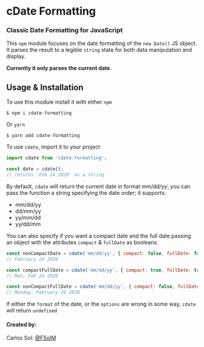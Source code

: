 # cDate Formatting
### Classic Date Formatting for JavaScript

This `npm` module focuses on the date formatting of the `new Date()` JS object. It parses the result to a legible `string` state for both data manipulation and display.

**Currently it only parses the current date.**

## Usage & Installation

To use this module install it with either `npm`

```
$ npm i cdate-formatting
```

Or `yarn`

```
$ yarn add cdate-formatting
```

To use `cdate`, import it to your project

```javascript
import cdate from 'cdate-formatting';

const date = cdate();
// returns 'Feb 24 2020' as a string 
```

By default, `cdate` will return the current date in format *mm/dd/yy*, you can pass the function a string specifying the date order; it supports:

- mm/dd/yy
- dd/mm/yy
- yy/mm/dd
- yy/dd/mm

You can also specify if you want a compact date and the full date passing an object with the attributes `compact` & `fullDate` as booleans.

```javascript
const nonCompactDate = cdate('mm/dd/yy', { compact: false, fullDate: false });
// February 24 2020

const compactFullDate = cdate('mm/dd/yy', { compact: true, fullDate: true });
// Mon, Feb 24 2020

const nonCompactFullDate = cdate('mm/dd/yy', { compact: false, fullDate: true });
// Monday, February 24 2020
```

If either the `format` of the date, or the `options` are wrong in some way, `cdate` will return `undefined`

#### Created by:

Carlos Sol: [@FSolM](https://github.com/FSolM)

